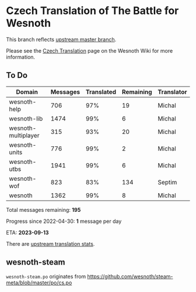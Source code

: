 # Czech Translation of The Battle for Wesnoth

This branch reflects [upstream master branch](https://github.com/wesnoth/wesnoth/tree/master).

Please see the [Czech Translation](https://wiki.wesnoth.org/CzechTranslation) page on the Wesnoth Wiki for more information.

## To Do

Domain | Messages | Translated | Remaining | Translator
------ | -------- | ---------- | --------- | ----------
wesnoth-help | 706 | 97% | 19 | Michal
wesnoth-lib | 1474 | 99% | 6 | Michal
wesnoth-multiplayer | 315 | 93% | 20 | Michal
wesnoth-units | 776 | 99% | 2 | Michal
wesnoth-utbs | 1941 | 99% | 6 | Michal
wesnoth-wof | 823 | 83% | 134 | Septim
wesnoth | 1362 | 99% | 8 | Michal

Total messages remaining: **195**

Progress since 2022-04-30: **1** message per day

ETA: **2023-09-13**

There are [upstream translation stats](https://www.wesnoth.org/gettext/?view=langs&version=master&lang=cs).

## wesnoth-steam
`wesnoth-steam.po` originates from https://github.com/wesnoth/steam-meta/blob/master/po/cs.po

